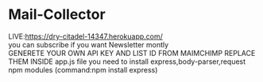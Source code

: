 # Mail-Collector
LIVE:https://dry-citadel-14347.herokuapp.com/ <br>
you can subscribe if you want Newsletter montly <br>
GENERETE YOUR OWN API KEY AND LIST ID FROM MAIMCHIMP REPLACE THEM INSIDE app.js file
you need to install express,body-parser,request npm modules (command:npm install express)
